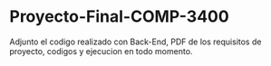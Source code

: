# Proyecto-Final-COMP-3400
Adjunto el codigo realizado con Back-End, PDF de los requisitos de proyecto, codigos y ejecucion en todo momento.
